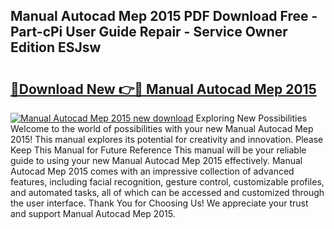 ## Manual Autocad Mep 2015 PDF Download Free - Part-cPi User Guide Repair - Service Owner Edition ESJsw

# <h2><a href="http://bc60528.oget.top/?id=Manual+Autocad+Mep+2015">🔗Download New 👉🔴 Manual Autocad Mep 2015</a></h2>

[![Manual Autocad Mep 2015 new download](https://i.imgur.com/5g1atiW.png)](http://bc60528.oget.top/?id=Manual+Autocad+Mep+2015)
Exploring New Possibilities Welcome to the world of possibilities with your new Manual Autocad Mep 2015! This manual explores its potential for creativity and innovation. Please Keep This Manual for Future Reference This manual will be your reliable guide to using your new Manual Autocad Mep 2015 effectively. Manual Autocad Mep 2015 comes with an impressive collection of advanced features, including facial recognition, gesture control, customizable profiles, and automated tasks, all of which can be accessed and customized through the user interface. Thank You for Choosing Us! We appreciate your trust and support Manual Autocad Mep 2015.
